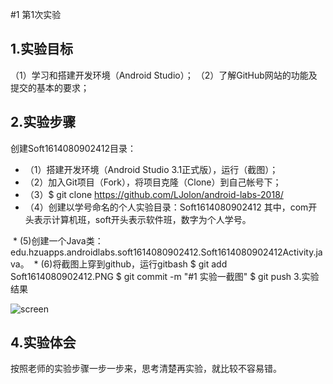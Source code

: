 ﻿#1 第1次实验

## 1.实验目标

 （1）学习和搭建开发环境（Android Studio）；
 （2）了解GitHub网站的功能及提交的基本的要求；
  ## 2.实验步骤
 
 创建Soft1614080902412目录：
 
  * （1）搭建开发环境（Android Studio 3.1正式版），运行（截图）；
  * （2）加入Git项目（Fork），将项目克隆（Clone）到自己帐号下；
  * （3）$ git clone https://github.com/LJolon/android-labs-2018/
  * （4）创建以学号命名的个人实验目录：Soft1614080902412 其中，com开头表示计算机班，soft开头表示软件班，数字为个人学号。
 
  * (5)创建一个Java类：edu.hzuapps.androidlabs.soft1614080902412.Soft1614080902412Activity.java。
  * (6)将截图上穿到github，运行gitbash
    $ git add Soft1614080902412.PNG
    $ git commit -m "#1 实验一截图"
    $ git push
   3.实验结果
   
 ![screen](https://github.com/laizetong/android-labs-2018/blob/master/soft1614080902412/Soft1614080902412Activity.png)
  ## 4.实验体会
  按照老师的实验步骤一步一步来，思考清楚再实验，就比较不容易错。
